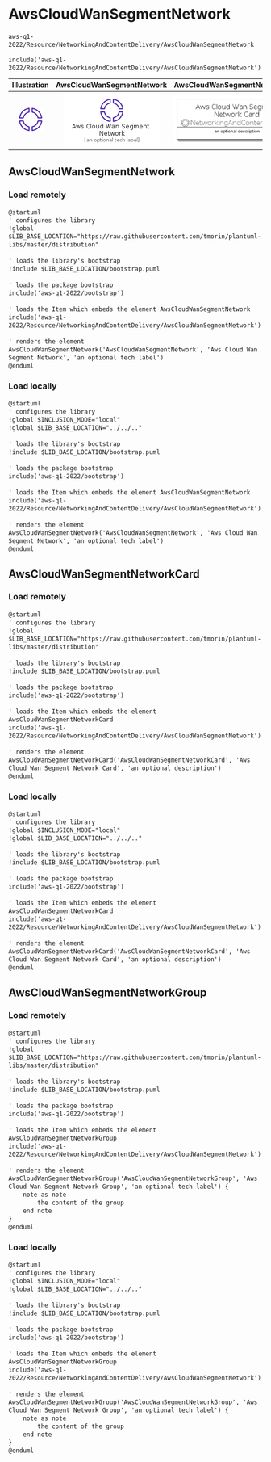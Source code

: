 # AwsCloudWanSegmentNetwork


```text
aws-q1-2022/Resource/NetworkingAndContentDelivery/AwsCloudWanSegmentNetwork
```

```text
include('aws-q1-2022/Resource/NetworkingAndContentDelivery/AwsCloudWanSegmentNetwork')
```



| Illustration | AwsCloudWanSegmentNetwork | AwsCloudWanSegmentNetworkCard | AwsCloudWanSegmentNetworkGroup |
| :---: | :---: | :---: | :---: |
| ![illustration for Illustration](../../../aws-q1-2022/Resource/NetworkingAndContentDelivery/AwsCloudWanSegmentNetwork.png) | ![illustration for AwsCloudWanSegmentNetwork](../../../aws-q1-2022/Resource/NetworkingAndContentDelivery/AwsCloudWanSegmentNetwork.Local.png) | ![illustration for AwsCloudWanSegmentNetworkCard](../../../aws-q1-2022/Resource/NetworkingAndContentDelivery/AwsCloudWanSegmentNetworkCard.Local.png) | ![illustration for AwsCloudWanSegmentNetworkGroup](../../../aws-q1-2022/Resource/NetworkingAndContentDelivery/AwsCloudWanSegmentNetworkGroup.Local.png) |




## AwsCloudWanSegmentNetwork

### Load remotely
```plantuml
@startuml
' configures the library
!global $LIB_BASE_LOCATION="https://raw.githubusercontent.com/tmorin/plantuml-libs/master/distribution"

' loads the library's bootstrap
!include $LIB_BASE_LOCATION/bootstrap.puml

' loads the package bootstrap
include('aws-q1-2022/bootstrap')

' loads the Item which embeds the element AwsCloudWanSegmentNetwork
include('aws-q1-2022/Resource/NetworkingAndContentDelivery/AwsCloudWanSegmentNetwork')

' renders the element
AwsCloudWanSegmentNetwork('AwsCloudWanSegmentNetwork', 'Aws Cloud Wan Segment Network', 'an optional tech label')
@enduml
```

### Load locally
```plantuml
@startuml
' configures the library
!global $INCLUSION_MODE="local"
!global $LIB_BASE_LOCATION="../../.."

' loads the library's bootstrap
!include $LIB_BASE_LOCATION/bootstrap.puml

' loads the package bootstrap
include('aws-q1-2022/bootstrap')

' loads the Item which embeds the element AwsCloudWanSegmentNetwork
include('aws-q1-2022/Resource/NetworkingAndContentDelivery/AwsCloudWanSegmentNetwork')

' renders the element
AwsCloudWanSegmentNetwork('AwsCloudWanSegmentNetwork', 'Aws Cloud Wan Segment Network', 'an optional tech label')
@enduml
```

## AwsCloudWanSegmentNetworkCard

### Load remotely
```plantuml
@startuml
' configures the library
!global $LIB_BASE_LOCATION="https://raw.githubusercontent.com/tmorin/plantuml-libs/master/distribution"

' loads the library's bootstrap
!include $LIB_BASE_LOCATION/bootstrap.puml

' loads the package bootstrap
include('aws-q1-2022/bootstrap')

' loads the Item which embeds the element AwsCloudWanSegmentNetworkCard
include('aws-q1-2022/Resource/NetworkingAndContentDelivery/AwsCloudWanSegmentNetwork')

' renders the element
AwsCloudWanSegmentNetworkCard('AwsCloudWanSegmentNetworkCard', 'Aws Cloud Wan Segment Network Card', 'an optional description')
@enduml
```

### Load locally
```plantuml
@startuml
' configures the library
!global $INCLUSION_MODE="local"
!global $LIB_BASE_LOCATION="../../.."

' loads the library's bootstrap
!include $LIB_BASE_LOCATION/bootstrap.puml

' loads the package bootstrap
include('aws-q1-2022/bootstrap')

' loads the Item which embeds the element AwsCloudWanSegmentNetworkCard
include('aws-q1-2022/Resource/NetworkingAndContentDelivery/AwsCloudWanSegmentNetwork')

' renders the element
AwsCloudWanSegmentNetworkCard('AwsCloudWanSegmentNetworkCard', 'Aws Cloud Wan Segment Network Card', 'an optional description')
@enduml
```

## AwsCloudWanSegmentNetworkGroup

### Load remotely
```plantuml
@startuml
' configures the library
!global $LIB_BASE_LOCATION="https://raw.githubusercontent.com/tmorin/plantuml-libs/master/distribution"

' loads the library's bootstrap
!include $LIB_BASE_LOCATION/bootstrap.puml

' loads the package bootstrap
include('aws-q1-2022/bootstrap')

' loads the Item which embeds the element AwsCloudWanSegmentNetworkGroup
include('aws-q1-2022/Resource/NetworkingAndContentDelivery/AwsCloudWanSegmentNetwork')

' renders the element
AwsCloudWanSegmentNetworkGroup('AwsCloudWanSegmentNetworkGroup', 'Aws Cloud Wan Segment Network Group', 'an optional tech label') {
    note as note
        the content of the group
    end note
}
@enduml
```

### Load locally
```plantuml
@startuml
' configures the library
!global $INCLUSION_MODE="local"
!global $LIB_BASE_LOCATION="../../.."

' loads the library's bootstrap
!include $LIB_BASE_LOCATION/bootstrap.puml

' loads the package bootstrap
include('aws-q1-2022/bootstrap')

' loads the Item which embeds the element AwsCloudWanSegmentNetworkGroup
include('aws-q1-2022/Resource/NetworkingAndContentDelivery/AwsCloudWanSegmentNetwork')

' renders the element
AwsCloudWanSegmentNetworkGroup('AwsCloudWanSegmentNetworkGroup', 'Aws Cloud Wan Segment Network Group', 'an optional tech label') {
    note as note
        the content of the group
    end note
}
@enduml
```

